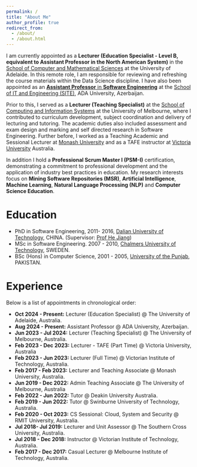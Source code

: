 ```yaml
---
permalink: /
title: "About Me"
author_profile: true
redirect_from: 
  - /about/
  - /about.html
---
```


I am currently appointed as a **Lecturer (Education Specialist - Level B, equivalent to Assistant Professor in the North American System)** in the [School of Computer and Mathematical Sciences](https://set.adelaide.edu.au/computer-and-mathematical-sciences/) at the University of Adelaide. In this remote role, I am responsible for reviewing and refreshing the course materials within the Data Science discipline. I have also been appointed as an [**Assistant Professor** in **Software Engineering**](https://www.ada.edu.az/en/schools/site/members/faculty/374-najam-nazar) at the [School of IT and Engineering (SITE)](https://www.ada.edu.az/en/schools/site), ADA University, Azerbaijan.

Prior to this, I served as a **Lecturer (Teaching Specialist)** at the [School of Computing and Information Systems](https://cis.unimelb.edu.au/) at the University of Melbourne, where I contributed to curriculum development, subject coordination and delivery of lecturing and tutoring. The academic duties also included assessment and exam design and marking and self directed research in Software Engineering. Further before, I worked as a Teaching Academic and Sessional Lecturer at [Monash University](https://www.monash.edu/it) and as a TAFE instructor at [Victoria University](https://www.vu.edu.au/study-at-vu/tafe) Australia.

In addition I hold a **Professional Scrum Master I (PSM-I)** certification, demonstrating a commitment to professional development and the application of industry best practices in education. My research interests focus on **Mining Software Repositories (MSR)**, **Artificial Intelligence**, **Machine Learning**, **Natural Language Processing (NLP)** and **Computer Science Education**.

# Education

- PhD in Software Engineering, 2011- 2016, [Dalian University of Technology]((https://ssdut.dlut.edu.cn/en.htm)), CHINA. (Supervisor: [Prof He Jiang](http://faculty.dlut.edu.cn/jianghe/en/index.htm))
- MSc in Software Engineering. 2007 - 2010, [Chalmers University of Technology](https://www.chalmers.se/en/departments/cse/), SWEDEN.
- BSc (Hons) in Computer Science, 2001 - 2005, [University of the Punjab](https://pucit.edu.pk/), PAKISTAN.

# Experience

Below is a list of appointments in chronological order:
- **Oct 2024 - Present:** Lecturer (Education Specialist) @ The University of Adelaide, Australia.
- **Aug 2024 - Present:** Assistant Professor @ ADA University, Azerbaijan.
- **Jun 2023 - Jul 2024:** Lecturer (Teaching Specialist) @ The University of Melbourne, Australia.
- **Feb 2023 - Dec 2023:** Lecturer - TAFE (Part Time) @ Victoria University, Australia
- **Feb 2023 - Jun 2023:** Lecturer (Full Time) @ Victorian Institute of Technology, Australia.
- **Feb 2017 - Feb 2023:** Lecturer and Teaching Associate @ Monash University, Australia.
- **Jun 2019 - Dec 2022:** Admin Teaching Associate @ The University of Melbourne, Australia
- **Feb 2022 - Jun 2022:** Tutor @ Deakin University Australia.
- **Feb 2019 - Jun 2022:** Tutor @ Swinburne University of Technology, Australia.
- **Feb 2020 - Oct 2023:** CS Sessional: Cloud, System and Security @ RMIT University, Australia.
- **Jul 2018- Jul 2019:** Lecturer and Unit Assessor @ The Southern Cross University, Australia.
- **Jul 2018 - Dec 2018:** Instructor @ Victorian Institute of Technology, Australia.
- **Feb 2017 - Dec 2017:** Casual Lecturer @ Melbourne Institute of Technology, Australia.